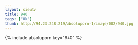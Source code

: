 ```yaml
--- 
layout: sieutv
title: 940
tags: ["0k"]
thumb: http://94.23.248.219/absoluporn-1/image/002/940.jpg
---
```

{% include absoluporn key="940" %} 
